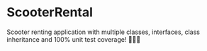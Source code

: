 # ScooterRental
Scooter renting application with multiple classes, interfaces, class inheritance and 100% unit test coverage! 💯💯💯
